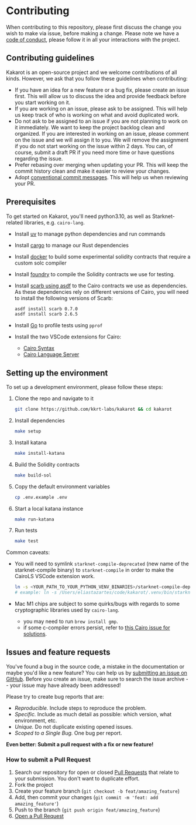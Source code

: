 # Contributing

When contributing to this repository, please first discuss the change you wish
to make via issue, before making a change. Please note we have a
[code of conduct](CODE_OF_CONDUCT.md), please follow it in all your interactions
with the project.

## Contributing guidelines

Kakarot is an open-source project and we welcome contributions of all kinds.
However, we ask that you follow these guidelines when contributing:

- If you have an idea for a new feature or a bug fix, please create an issue
  first. This will allow us to discuss the idea and provide feedback before you
  start working on it.
- If you are working on an issue, please ask to be assigned. This will help us
  keep track of who is working on what and avoid duplicated work.
- Do not ask to be assigned to an issue if you are not planning to work on it
  immediately. We want to keep the project backlog clean and organized. If you
  are interested in working on an issue, please comment on the issue and we will
  assign it to you. We will remove the assignment if you do not start working on
  the issue within 2 days. You can, of course, submit a draft PR if you need
  more time or have questions regarding the issue.
- Prefer rebasing over merging when updating your PR. This will keep the commit
  history clean and make it easier to review your changes.
- Adopt
  [conventional commit messages](https://www.conventionalcommits.org/en/v1.0.0/).
  This will help us when reviewing your PR.

## Prerequisites

To get started on Kakarot, you'll need python3.10, as well as Starknet-related
libraries, e.g. `cairo-lang`.

- Install [uv](https://github.com/astral-sh/uv) to manage python dependencies
  and run commands
- Install
  [cargo](https://doc.rust-lang.org/cargo/getting-started/installation.html) to
  manage our Rust dependencies
- Install [docker](https://docs.docker.com/get-docker/) to build some
  experimental solidity contracts that require a custom solc compiler
- Install [foundry](https://book.getfoundry.sh/getting-started/installation) to
  compile the Solidity contracts we use for testing.
- Install
  [scarb using asdf](https://docs.swmansion.com/scarb/download.html#install-via-asdf)
  to the Cairo contracts we use as dependencies. As these dependencies rely on
  different versions of Cairo, you will need to install the following versions
  of Scarb:

  ```sh
  asdf install scarb 0.7.0
  asdf install scarb 2.6.5
  ```

- Install [Go](https://go.dev/doc/install) to profile tests using `pprof`

- Install the two VSCode extensions for Cairo:
  - [Cairo Syntax](https://marketplace.visualstudio.com/items?itemName=starkware.cairo)
  - [Cairo Language Server](https://marketplace.visualstudio.com/items?itemName=ericglau.cairo-ls)

## Setting up the environment

To set up a development environment, please follow these steps:

1. Clone the repo and navigate to it

   ```sh
   git clone https://github.com/kkrt-labs/kakarot && cd kakarot
   ```

2. Install dependencies

   ```sh
   make setup
   ```

3. Install katana

   ```sh
   make install-katana
   ```

4. Build the Solidity contracts

   ```sh
   make build-sol
   ```

5. Copy the default environment variables

   ```sh
   cp .env.example .env
   ```

6. Start a local katana instance

   ```sh
   make run-katana
   ```

7. Run tests

   ```sh
   make test
   ```

Common caveats:

- You will need to symlink `starknet-compile-deprecated` (new name of the
  starknet-compile binary) to `starknet-compile` in order to make the CairoLS
  VSCode extension work.

  ```bash
  ln -s <YOUR_PATH_TO_YOUR_PYTHON_VENV_BINARIES>/starknet-compile-deprecated <YOUR_PATH_TO_LOCAL_BINARIES>/starknet-compile
  # example: ln -s /Users/eliastazartes/code/kakarot/.venv/bin/starknet-compile-deprecated /usr/local/bin/starknet-compile
  ```

- Mac M1 chips are subject to some quirks/bugs with regards to some
  cryptographic libraries used by `cairo-lang`.
  - you may need to run `brew install gmp`.
  - if some c-compiler errors persist, refer to
    [this Cairo issue for solutions](https://github.com/OpenZeppelin/nile/issues/22).

## Issues and feature requests

You've found a bug in the source code, a mistake in the documentation or maybe
you'd like a new feature? You can help us by
[submitting an issue on GitHub](https://github.com/kkrt-labs/kakarot/issues/new/choose).
Before you create an issue, make sure to search the issue archive -- your issue
may have already been addressed!

Please try to create bug reports that are:

- _Reproducible._ Include steps to reproduce the problem.
- _Specific._ Include as much detail as possible: which version, what
  environment, etc.
- _Unique._ Do not duplicate existing opened issues.
- _Scoped to a Single Bug._ One bug per report.

**Even better: Submit a pull request with a fix or new feature!**

### How to submit a Pull Request

1. Search our repository for open or closed
   [Pull Requests](https://github.com/kkrt-labs/kakarot/pulls) that relate to
   your submission. You don't want to duplicate effort.
1. Fork the project
1. Create your feature branch (`git checkout -b feat/amazing_feature`)
1. Add, then commit your changes (`git commit -m 'feat: add amazing_feature'`)
1. Push to the branch (`git push origin feat/amazing_feature`)
1. [Open a Pull Request](https://github.com/kkrt-labs/kakarot/compare?expand=1)
